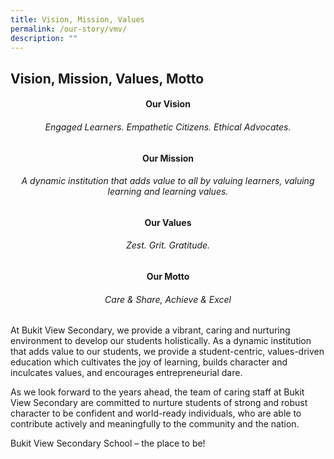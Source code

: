 ```yaml
---
title: Vision, Mission, Values
permalink: /our-story/vmv/
description: ""
---
```

## Vision, Mission, Values, Motto

#### <center> Our Vision </center>
###### <center> Engaged Learners. Empathetic Citizens. Ethical Advocates. </center>

#### <center> Our Mission </center>
###### <center>  A dynamic institution that adds value to all by valuing learners, valuing learning and learning values. </center>

#### <center> Our Values </center>
###### <center>  Zest. Grit. Gratitude. </center>

#### <center> Our Motto </center>
###### <center>  Care & Share, Achieve & Excel </center>

At Bukit View Secondary, we provide a vibrant, caring and nurturing environment to develop our students holistically. As a dynamic institution that adds value to our students, we provide a student-centric, values-driven education which cultivates the joy of learning, builds character and inculcates values, and encourages entrepreneurial dare.  
  
As we look forward to the years ahead, the team of caring staff at Bukit View Secondary are committed to nurture students of strong and robust character to be confident and world-ready individuals, who are able to contribute actively and meaningfully to the community and the nation.  
  
Bukit View Secondary School – the place to be!